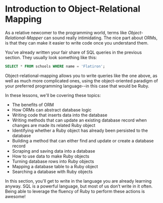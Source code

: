 # Introduction to Object-Relational Mapping

As a relative newcomer to the programming world, terms like
_Object-Relational-Mapper_ can sound really intimidating. The nice part about
ORMs, is that they can make it easier to write code once you understand them.

You’ve already written your fair share of SQL queries in the previous section.
They usually look something like this:

```sql
SELECT * FROM schools WHERE name = 'Flatiron';
```

Object-relational-mapping allows you to write queries like the one above, as
well as much more complicated ones, using the object-oriented paradigm of your
preferred programming language--in this case that would be Ruby.

In these lessons, we'll be covering these topics:

* The benefits of ORM 
* How ORMs can abstract database logic
* Writing code that inserts data into the database
* Writing methods that can update an existing database record when changes are
  made its related Ruby object
* Identifying whether a Ruby object has already been persisted to the database
* Building a method that can either find and update or create a database record
* Scraping and saving data into a database
* How to use data to make Ruby objects
* Turning database rows into Ruby objects
* Mapping a database table to a Ruby object
* Searching a database with Ruby objects

In this section, you'll get to write in the language you are already learning
anyway. SQL is a powerful language, but most of us don’t write in it often.
Being able to leverage the fluency of Ruby to perform these actions is awesome!
